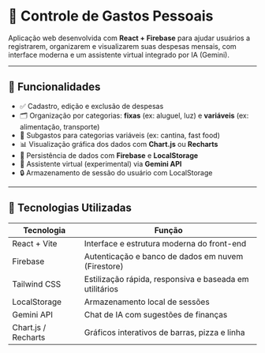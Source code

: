 # 💸 Controle de Gastos Pessoais

Aplicação web desenvolvida com **React + Firebase** para ajudar usuários a registrarem, organizarem e visualizarem suas despesas mensais, com interface moderna e um assistente virtual integrado por IA (Gemini).

---

## 📌 Funcionalidades

- ✅ Cadastro, edição e exclusão de despesas  
- 🗂️ Organização por categorias: **fixas** (ex: aluguel, luz) e **variáveis** (ex: alimentação, transporte)  
- 🍔 Subgastos para categorias variáveis (ex: cantina, fast food)  
- 📊 Visualização gráfica dos dados com **Chart.js** ou **Recharts**  
- 🔄 Persistência de dados com **Firebase** e **LocalStorage**  
- 🤖 Assistente virtual (experimental) via **Gemini API**  
- 🔒 Armazenamento de sessão do usuário com LocalStorage  

---

## 🚀 Tecnologias Utilizadas

| Tecnologia       | Função                                                |
|------------------|------------------------------------------------------|
| React + Vite     | Interface e estrutura moderna do front-end           |
| Firebase         | Autenticação e banco de dados em nuvem (Firestore)   |
| Tailwind CSS     | Estilização rápida, responsiva e baseada em utilitários |
| LocalStorage     | Armazenamento local de sessões                        |
| Gemini API       | Chat de IA com sugestões de finanças                  |
| Chart.js / Recharts | Gráficos interativos de barras, pizza e linha      |
